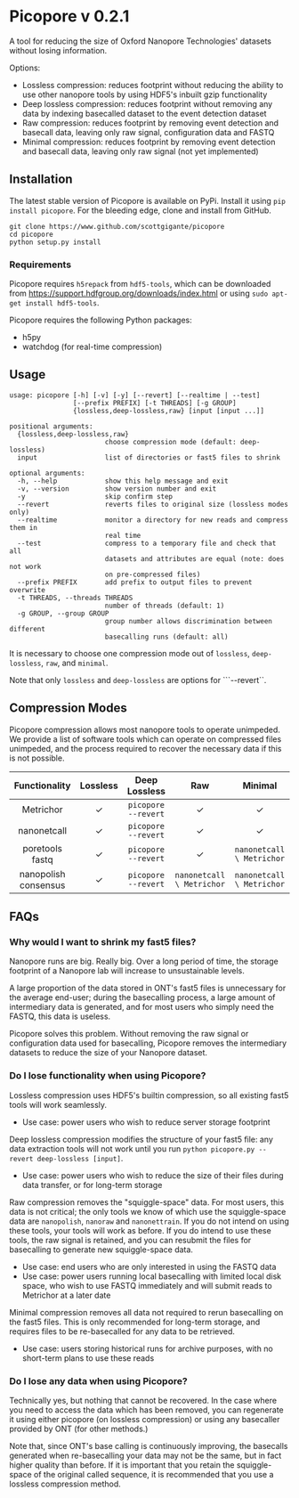 # Picopore v 0.2.1 #

A tool for reducing the size of Oxford Nanopore Technologies' datasets without losing information.

Options:
- Lossless compression: reduces footprint without reducing the ability to use other nanopore tools by using HDF5's inbuilt gzip functionality
- Deep lossless compression: reduces footprint without removing any data by indexing basecalled dataset to the event detection dataset
- Raw compression: reduces footprint by removing event detection and basecall data, leaving only raw signal, configuration data and FASTQ
- Minimal compression: reduces footprint by removing event detection and basecall data, leaving only raw signal (not yet implemented)

## Installation ##

The latest stable version of Picopore is available on PyPi. Install it using ```pip install picopore```. For the bleeding edge, clone and install from GitHub.
```
git clone https://www.github.com/scottgigante/picopore
cd picopore
python setup.py install
```

### Requirements ###

Picopore requires ```h5repack``` from ```hdf5-tools```, which can be downloaded from https://support.hdfgroup.org/downloads/index.html or using ```sudo apt-get install hdf5-tools```.

Picopore requires the following Python packages:
* h5py
* watchdog (for real-time compression)

## Usage ##

```
usage: picopore [-h] [-v] [-y] [--revert] [--realtime | --test]
                [--prefix PREFIX] [-t THREADS] [-g GROUP]
                {lossless,deep-lossless,raw} [input [input ...]]
```
```
positional arguments:
  {lossless,deep-lossless,raw}
                        choose compression mode (default: deep-lossless)
  input                 list of directories or fast5 files to shrink

optional arguments:
  -h, --help            show this help message and exit
  -v, --version         show version number and exit
  -y                    skip confirm step
  --revert              reverts files to original size (lossless modes only)
  --realtime            monitor a directory for new reads and compress them in
                        real time
  --test                compress to a temporary file and check that all
                        datasets and attributes are equal (note: does not work
                        on pre-compressed files)
  --prefix PREFIX       add prefix to output files to prevent overwrite
  -t THREADS, --threads THREADS
                        number of threads (default: 1)
  -g GROUP, --group GROUP
                        group number allows discrimination between different
                        basecalling runs (default: all)
```

It is necessary to choose one compression mode out of ```lossless```, ```deep-lossless```, ```raw```, and ```minimal```. 

Note that only ```lossless``` and ```deep-lossless``` are options for ```--revert``.

## Compression Modes ##

Picopore compression allows most nanopore tools to operate unimpeded. We provide a list of software tools which can operate on compressed files unimpeded, and the process required to recover the necessary data if this is not possible.

| Functionality        | Lossless |      Deep Lossless      | Raw | Minimal |
|:--------------------:|:--------:|:-----------------------:|:---:|:-------:|
| Metrichor            |     ✓       | ```picopore --revert``` |  ✓  |    ✓    | 
| nanonetcall          |     ✓       | ```picopore --revert``` |  ✓  |    ✓    | 
| poretools fastq      |     ✓       | ```picopore --revert``` |  ✓  | ```nanonetcall \ Metrichor``` | 
| nanopolish consensus |     ✓       | ```picopore --revert``` |  ```nanonetcall \ Metrichor```  | ```nanonetcall \ Metrichor``` | 


## FAQs ##

### Why would I want to shrink my fast5 files? ###

Nanopore runs are big. Really big. Over a long period of time, the storage footprint of a Nanopore lab will increase to unsustainable levels.

A large proportion of the data stored in ONT's fast5 files is unnecessary for the average end-user; during the basecalling process, a large amount of intermediary data is generated, and for most users who simply need the FASTQ, this data is useless.

Picopore solves this problem. Without removing the raw signal or configuration data used for basecalling, Picopore removes the intermediary datasets to reduce the size of your Nanopore dataset.

### Do I lose functionality when using Picopore? ###

Lossless compression uses HDF5's builtin compression, so all existing fast5 tools will work seamlessly. 
- Use case: power users who wish to reduce server storage footprint

Deep lossless compression modifies the structure of your fast5 file: any data extraction tools will not work until you run ```python picopore.py --revert deep-lossless [input]```.
- Use case: power users who wish to reduce the size of their files during data transfer, or for long-term storage

Raw compression removes the "squiggle-space" data. For most users, this data is not critical; the only tools we know of which use the squiggle-space data are ```nanopolish```, ```nanoraw``` and ```nanonettrain```. If you do not intend on using these tools, your tools will work as before. If you do intend to use these tools, the raw signal is retained, and you can resubmit the files for basecalling to generate new squiggle-space data.
- Use case: end users who are only interested in using the FASTQ data
- Use case: power users running local basecalling with limited local disk space, who wish to use FASTQ immediately and will submit reads to Metrichor at a later date

Minimal compression removes all data not required to rerun basecalling on the fast5 files. This is only recommended for long-term storage, and requires files to be re-basecalled for any data to be retrieved.
- Use case: users storing historical runs for archive purposes, with no short-term plans to use these reads

### Do I lose any data when using Picopore? ###

Technically yes, but nothing that cannot be recovered. In the case where you need to access the data which has been removed, you can regenerate it using either picopore (on lossless compression) or using any basecaller provided by ONT (for other methods.) 

Note that, since ONT's base calling is continuously improving, the basecalls generated when re-basecalling your data may not be the same, but in fact higher quality than before. If it is important that you retain the squiggle-space of the original called sequence, it is recommended that you use a lossless compression method.


